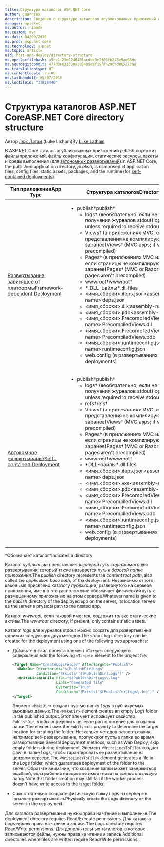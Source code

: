 ```yaml
---
title: Структура каталогов ASP.NET Core
author: guardrex
description: Сведения о структуре каталогов опубликованных приложений ASP.NET Core.
manager: wpickett
ms.author: riande
ms.custom: mvc
ms.date: 04/09/2018
ms.prod: asp.net-core
ms.technology: aspnet
ms.topic: article
uid: host-and-deploy/directory-structure
ms.openlocfilehash: a5cc1f23d624643facddc9e2006fb246e5ae66dc
ms.sourcegitcommit: 477d38e33530a305405eaf19faa29c6d805273aa
ms.translationtype: HT
ms.contentlocale: ru-RU
ms.lasthandoff: 05/07/2018
ms.locfileid: "33838440"
---
```

# <a name="aspnet-core-directory-structure"></a><span data-ttu-id="9697d-103">Структура каталогов ASP.NET Core</span><span class="sxs-lookup"><span data-stu-id="9697d-103">ASP.NET Core directory structure</span></span>

<span data-ttu-id="9697d-104">Автор [Люк Латэм](https://github.com/guardrex) (Luke Latham)</span><span class="sxs-lookup"><span data-stu-id="9697d-104">By [Luke Latham](https://github.com/guardrex)</span></span>

<span data-ttu-id="9697d-105">В ASP.NET Core каталог опубликованных приложений *publish* содержит файлы приложений, файлы конфигурации, статические ресурсы, пакеты и среды выполнения (для [автономных развертываний](/dotnet/core/deploying/#self-contained-deployments-scd)).</span><span class="sxs-lookup"><span data-stu-id="9697d-105">In ASP.NET Core, the published application directory, *publish*, is comprised of application files, config files, static assets, packages, and the runtime (for [self-contained deployments](/dotnet/core/deploying/#self-contained-deployments-scd)).</span></span>


| <span data-ttu-id="9697d-106">Тип приложения</span><span class="sxs-lookup"><span data-stu-id="9697d-106">App Type</span></span> | <span data-ttu-id="9697d-107">Структура каталогов</span><span class="sxs-lookup"><span data-stu-id="9697d-107">Directory Structure</span></span> |
| -------- | ------------------- |
| [<span data-ttu-id="9697d-108">Развертывание, зависящее от платформы</span><span class="sxs-lookup"><span data-stu-id="9697d-108">Framework-dependent Deployment</span></span>](/dotnet/core/deploying/#framework-dependent-deployments-fdd) | <ul><li><span data-ttu-id="9697d-109">publish&dagger;</span><span class="sxs-lookup"><span data-stu-id="9697d-109">publish&dagger;</span></span><ul><li><span data-ttu-id="9697d-110">logs&dagger; (необязательно, если не требуется для получения журналов stdout)</span><span class="sxs-lookup"><span data-stu-id="9697d-110">logs&dagger; (optional unless required to receive stdout logs)</span></span></li><li><span data-ttu-id="9697d-111">Views&dagger; (в приложениях MVC, если представления не компилируются заранее)</span><span class="sxs-lookup"><span data-stu-id="9697d-111">Views&dagger; (MVC apps; if views aren't precompiled)</span></span></li><li><span data-ttu-id="9697d-112">Pages&dagger; (в приложениях MVC или Razor Pages, если страницы не компилируются заранее)</span><span class="sxs-lookup"><span data-stu-id="9697d-112">Pages&dagger; (MVC or Razor Pages apps; if pages aren't precompiled)</span></span></li><li><span data-ttu-id="9697d-113">wwwroot&dagger;</span><span class="sxs-lookup"><span data-stu-id="9697d-113">wwwroot&dagger;</span></span></li><li><span data-ttu-id="9697d-114">\*\.DLL-файлы</span><span class="sxs-lookup"><span data-stu-id="9697d-114">\*\.dll files</span></span></li><li><span data-ttu-id="9697d-115">\<имя_сборки>.deps.json</span><span class="sxs-lookup"><span data-stu-id="9697d-115">\<assembly-name>.deps.json</span></span></li><li><span data-ttu-id="9697d-116">\<имя_сборки>.dll</span><span class="sxs-lookup"><span data-stu-id="9697d-116">\<assembly-name>.dll</span></span></li><li><span data-ttu-id="9697d-117">\<имя_сборки>.pdb</span><span class="sxs-lookup"><span data-stu-id="9697d-117">\<assembly-name>.pdb</span></span></li><li><span data-ttu-id="9697d-118">\<имя_сборки>.PrecompiledViews.dll</span><span class="sxs-lookup"><span data-stu-id="9697d-118">\<assembly-name>.PrecompiledViews.dll</span></span></li><li><span data-ttu-id="9697d-119">\<имя_сборки>.PrecompiledViews.pdb</span><span class="sxs-lookup"><span data-stu-id="9697d-119">\<assembly-name>.PrecompiledViews.pdb</span></span></li><li><span data-ttu-id="9697d-120">\<имя_сборки>.runtimeconfig.json</span><span class="sxs-lookup"><span data-stu-id="9697d-120">\<assembly-name>.runtimeconfig.json</span></span></li><li><span data-ttu-id="9697d-121">web.config (в развертываниях IIS)</span><span class="sxs-lookup"><span data-stu-id="9697d-121">web.config (IIS deployments)</span></span></li></ul></li></ul> |
| [<span data-ttu-id="9697d-122">Автономное развертывание</span><span class="sxs-lookup"><span data-stu-id="9697d-122">Self-contained Deployment</span></span>](/dotnet/core/deploying/#self-contained-deployments-scd) | <ul><li><span data-ttu-id="9697d-123">publish&dagger;</span><span class="sxs-lookup"><span data-stu-id="9697d-123">publish&dagger;</span></span><ul><li><span data-ttu-id="9697d-124">logs&dagger; (необязательно, если не требуется для получения журналов stdout)</span><span class="sxs-lookup"><span data-stu-id="9697d-124">logs&dagger; (optional unless required to receive stdout logs)</span></span></li><li><span data-ttu-id="9697d-125">refs&dagger;</span><span class="sxs-lookup"><span data-stu-id="9697d-125">refs&dagger;</span></span></li><li><span data-ttu-id="9697d-126">Views&dagger; (в приложениях MVC, если представления не компилируются заранее)</span><span class="sxs-lookup"><span data-stu-id="9697d-126">Views&dagger; (MVC apps; if views aren't precompiled)</span></span></li><li><span data-ttu-id="9697d-127">Pages&dagger; (в приложениях MVC или Razor Pages, если страницы не компилируются заранее)</span><span class="sxs-lookup"><span data-stu-id="9697d-127">Pages&dagger; (MVC or Razor Pages apps; if pages aren't precompiled)</span></span></li><li><span data-ttu-id="9697d-128">wwwroot&dagger;</span><span class="sxs-lookup"><span data-stu-id="9697d-128">wwwroot&dagger;</span></span></li><li><span data-ttu-id="9697d-129">\*DLL-файлы</span><span class="sxs-lookup"><span data-stu-id="9697d-129">\*.dll files</span></span></li><li><span data-ttu-id="9697d-130">\<имя_сборки>.deps.json</span><span class="sxs-lookup"><span data-stu-id="9697d-130">\<assembly-name>.deps.json</span></span></li><li><span data-ttu-id="9697d-131">\<имя_сборки>.exe</span><span class="sxs-lookup"><span data-stu-id="9697d-131">\<assembly-name>.exe</span></span></li><li><span data-ttu-id="9697d-132">\<имя_сборки>.pdb</span><span class="sxs-lookup"><span data-stu-id="9697d-132">\<assembly-name>.pdb</span></span></li><li><span data-ttu-id="9697d-133">\<имя_сборки>.PrecompiledViews.dll</span><span class="sxs-lookup"><span data-stu-id="9697d-133">\<assembly-name>.PrecompiledViews.dll</span></span></li><li><span data-ttu-id="9697d-134">\<имя_сборки>.PrecompiledViews.pdb</span><span class="sxs-lookup"><span data-stu-id="9697d-134">\<assembly-name>.PrecompiledViews.pdb</span></span></li><li><span data-ttu-id="9697d-135">\<имя_сборки>.runtimeconfig.json</span><span class="sxs-lookup"><span data-stu-id="9697d-135">\<assembly-name>.runtimeconfig.json</span></span></li><li><span data-ttu-id="9697d-136">web.config (в развертываниях IIS)</span><span class="sxs-lookup"><span data-stu-id="9697d-136">web.config (IIS deployments)</span></span></li></ul></li></ul> |

<span data-ttu-id="9697d-137">&dagger;Обозначает каталог</span><span class="sxs-lookup"><span data-stu-id="9697d-137">&dagger;Indicates a directory</span></span>

<span data-ttu-id="9697d-138">Каталог *публикации* представляет *корневой путь содержимого* для развертывания, который также называется *путь к базовой папке приложения*.</span><span class="sxs-lookup"><span data-stu-id="9697d-138">The *publish* directory represents the *content root path*, also called the *application base path*, of the deployment.</span></span> <span data-ttu-id="9697d-139">Независимо от того, какое имя присвоено каталогу *публикации*, развернутого на сервере приложения, именно это расположение обозначает физический путь к размещенному приложению на этом сервере.</span><span class="sxs-lookup"><span data-stu-id="9697d-139">Whatever name is given to the *publish* directory of the deployed app on the server, its location serves as the server's physical path to the hosted app.</span></span>

<span data-ttu-id="9697d-140">Каталог *wwwroot*, если таковой имеется, содержит только статические активы.</span><span class="sxs-lookup"><span data-stu-id="9697d-140">The *wwwroot* directory, if present, only contains static assets.</span></span>

<span data-ttu-id="9697d-141">Каталог *logs* для журналов stdout можно создать для развертывания одним из следующих двух методов.</span><span class="sxs-lookup"><span data-stu-id="9697d-141">The stdout *logs* directory can be created for the deployment using one of the following two approaches:</span></span>

* <span data-ttu-id="9697d-142">Добавьте в файл проекта элемент `<Target>` следующего содержания:</span><span class="sxs-lookup"><span data-stu-id="9697d-142">Add the following `<Target>` element to the project file:</span></span>

   ```xml
   <Target Name="CreateLogsFolder" AfterTargets="Publish">
     <MakeDir Directories="$(PublishDir)Logs" 
              Condition="!Exists('$(PublishDir)Logs')" />
     <WriteLinesToFile File="$(PublishDir)Logs\.log" 
                       Lines="Generated file" 
                       Overwrite="True" 
                       Condition="!Exists('$(PublishDir)Logs\.log')" />
   </Target>
   ```

   <span data-ttu-id="9697d-143">Элемент `<MakeDir>` создает пустую папку *Logs* в публикуемых выходных данных.</span><span class="sxs-lookup"><span data-stu-id="9697d-143">The `<MakeDir>` element creates an empty *Logs* folder in the published output.</span></span> <span data-ttu-id="9697d-144">Этот элемент использует свойство `PublishDir`, чтобы определить целевое расположение для создания папки.</span><span class="sxs-lookup"><span data-stu-id="9697d-144">The element uses the `PublishDir` property to determine the target location for creating the folder.</span></span> <span data-ttu-id="9697d-145">Несколько методов развертывания, например веб-развертывание, пропускают пустые папки во время развертывания.</span><span class="sxs-lookup"><span data-stu-id="9697d-145">Several deployment methods, such as Web Deploy, skip empty folders during deployment.</span></span> <span data-ttu-id="9697d-146">Элемент `<WriteLinesToFile>` создает файл в папке *Logs*, чтобы гарантировать ее развертывание на целевом сервере.</span><span class="sxs-lookup"><span data-stu-id="9697d-146">The `<WriteLinesToFile>` element generates a file in the *Logs* folder, which guarantees deployment of the folder to the server.</span></span> <span data-ttu-id="9697d-147">Обратите внимание, что создание папки может завершиться ошибкой, если рабочий процесс не имеет прав на запись в целевую папку.</span><span class="sxs-lookup"><span data-stu-id="9697d-147">Note that folder creation may still fail if the worker process doesn't have write access to the target folder.</span></span>

* <span data-ttu-id="9697d-148">Самостоятельно создайте физическую папку *Logs* на сервере в каталоге развертывания.</span><span class="sxs-lookup"><span data-stu-id="9697d-148">Physically create the *Logs* directory on the server in the deployment.</span></span>

<span data-ttu-id="9697d-149">Для каталога развертывания нужны права на чтение и выполнение.</span><span class="sxs-lookup"><span data-stu-id="9697d-149">The deployment directory requires Read/Execute permissions.</span></span> <span data-ttu-id="9697d-150">Для каталога *Logs* нужны права на чтение и запись.</span><span class="sxs-lookup"><span data-stu-id="9697d-150">The *Logs* directory requires Read/Write permissions.</span></span> <span data-ttu-id="9697d-151">Для дополнительных каталогов, в которые записываются файлы, нужны права на чтение и запись.</span><span class="sxs-lookup"><span data-stu-id="9697d-151">Additional directories where files are written require Read/Write permissions.</span></span>
